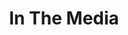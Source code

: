 ---
title: In The Media
layout: media
permalink: /media/
cssfield: media.css
published: true
isPublic_b: true
---